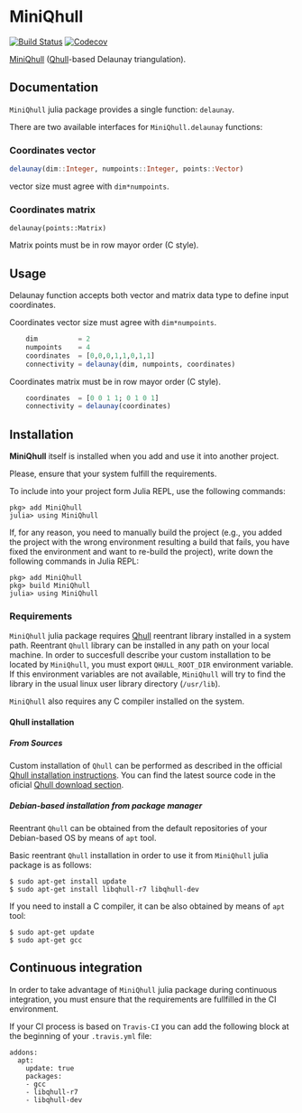 # MiniQhull

[![Build Status](https://travis-ci.com/gridap/MiniQhull.jl.svg?branch=master)](https://travis-ci.com/gridap/MiniQhull.jl)
[![Codecov](https://codecov.io/gh/gridap/MiniQhull.jl/branch/master/graph/badge.svg)](https://codecov.io/gh/gridap/MiniQhull.jl)

[MiniQhull](https://github.com/gridap/MiniQhull.jl) ([Qhull](http://www.qhull.org/)-based Delaunay triangulation).

## Documentation

`MiniQhull` julia package provides a single function: `delaunay`.

There are two available interfaces for `MiniQhull.delaunay` functions:

### Coordinates vector

```julia
delaunay(dim::Integer, numpoints::Integer, points::Vector) 
```
vector size must agree with `dim*numpoints`.

### Coordinates matrix

```
delaunay(points::Matrix) 
```
Matrix points must be in row mayor order (C style).


## Usage

Delaunay function accepts both vector and matrix data type to define input coordinates.

Coordinates vector size must agree with `dim*numpoints`.
```julia
    dim          = 2
    numpoints    = 4
    coordinates  = [0,0,0,1,1,0,1,1]
    connectivity = delaunay(dim, numpoints, coordinates)
```

Coordinates matrix must be in row mayor order (C style).
```julia
    coordinates  = [0 0 1 1; 0 1 0 1]
    connectivity = delaunay(coordinates)
```

## Installation

**MiniQhull** itself is installed when you add and use it into another project.

Please, ensure that your system fulfill the requirements.

To include into your project form Julia REPL, use the following commands:

```
pkg> add MiniQhull
julia> using MiniQhull
```

If, for any reason, you need to manually build the project (e.g., you added the project with the wrong environment resulting a build that fails, you have fixed the environment and want to re-build the project), write down the following commands in Julia REPL:
```
pkg> add MiniQhull
pkg> build MiniQhull
julia> using MiniQhull
```

### Requirements

`MiniQhull` julia package requires [Qhull](http://www.qhull.org/) reentrant library installed in a system path. Reentrant `Qhull` library can be installed in any path on your local machine. In order to succesfull describe your custom installation to be located by `MiniQhull`, you must export `QHULL_ROOT_DIR` environment variable. If this environment variables are not available, `MiniQhull` will try to find the library in the usual linux user library directory (`/usr/lib`).

`MiniQhull` also requires any C compiler installed on the system.

#### Qhull installation

##### From Sources

Custom installation of `Qhull` can be performed as described in the official [Qhull installation instructions](http://www.qhull.org/README.txt). 
You can find the latest source code in the oficial [Qhull download section](http://www.qhull.org/download/).

##### Debian-based installation from package manager

Reentrant `Qhull` can be obtained from the default repositories of your Debian-based OS by means of `apt` tool.

Basic reentrant `Qhull` installation in order to use it from `MiniQhull` julia package is as follows:

```
$ sudo apt-get install update
$ sudo apt-get install libqhull-r7 libqhull-dev
```

If you need to install a C compiler, it can be also obtained by means of `apt` tool:
```
$ sudo apt-get update
$ sudo apt-get gcc
```

## Continuous integration

In order to take advantage of `MiniQhull` julia package during continuous integration, you must ensure that the requirements are fullfilled in the CI environment.

If your CI process is based on `Travis-CI` you can add the following block at the beginning of your `.travis.yml` file:

```
addons:
  apt:
    update: true
    packages:
    - gcc
    - libqhull-r7
    - libqhull-dev
```

